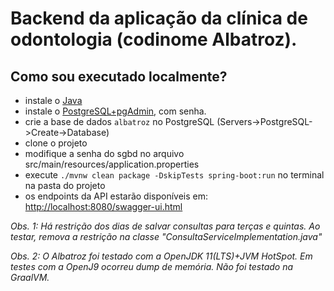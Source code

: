 # Backend da aplicação da clínica de odontologia (codinome Albatroz).

## Como sou executado localmente?
- instale o [Java](https://adoptopenjdk.net/)
- instale o [PostgreSQL+pgAdmin](https://www.postgresql.org/download/), com senha.
- crie a base de dados `albatroz` no PostgreSQL (Servers->PostgreSQL->Create->Database)
- clone o projeto
- modifique a senha do sgbd no arquivo src/main/resources/application.properties
- execute `./mvnw clean package -DskipTests spring-boot:run` no terminal na pasta do projeto
- os endpoints da API estarão disponíveis em: [http://localhost:8080/swagger-ui.html](http://localhost:8080/swagger-ui.html)

*Obs. 1: Há restrição dos dias de salvar consultas para terças e quintas. Ao testar, remova a restrição na classe "ConsultaServiceImplementation.java"*

*Obs. 2: O Albatroz foi testado com a OpenJDK 11(LTS)+JVM HotSpot. Em testes com a OpenJ9 ocorreu dump de memória. Não foi testado na GraalVM.*
